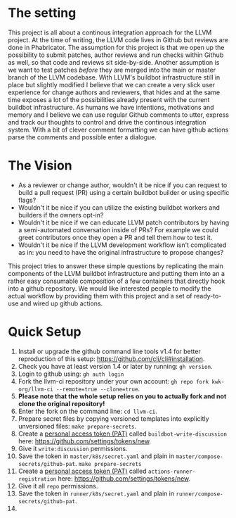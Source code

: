 # The setting

This project is all about a continous integration approach for the LLVM project. At the time of writing, the LLVM code lives in Github but reviews are done in Phabricator. The assumption for this project is that we open up the possibility to submit patches, author reviews and run checks within Github as well, so that code and reviews sit side-by-side. Another assumption is we want to test patches *before* they are merged into the main or master branch of the LLVM codebase. With LLVM's buildbot infrastructure still in place but slightly modified I believe that we can create a very slick user experience for change authors and reviewers, that hides and at the same time exposes a lot of the possibilities already present with the current buildbot infrastructure.
As humans we have intentions, motivations and memory and I believe we can use regular Github comments to utter, express and track our thoughts to control and drive the continous integration system. With a bit of clever comment formatting we can have github actions parse the comments and possible enter a dialogue.    

# The Vision

* As a reviewer or change author, wouldn't it be nice if you can request to build a pull request (PR) using a certain buildbot builder or using specific flags?
* Wouldn't it be nice if you can utilize the existing buildbot workers and builders if the owners opt-in?
* Wouldn't it be nice if we can educate LLVM patch contributors by having a semi-automated conversation inside of PRs? For example we could greet contributors once they open a PR and tell them how to test it.
* Wouldn't it be nice if the LLVM development workflow isn't complicated as in: you need to have the original infrastructure to propose changes?

This project tries to answer these simple questions by replicating the main components of the LLVM buildbot infrastructure and putting them into an a rather easy consumable composition of a few containers that directly hook into a github repository. We would like interested people to modify the actual workflow by providing them with this project and a set of ready-to-use and wired up github actions. 

# Quick Setup

1. Install or upgrade the github command line tools v1.4 for better reproduction of this setup: https://github.com/cli/cli#installation.
1. Check you have at least version 1.4 or later by running: `gh version`.
1. Login to github using: `gh auth login`
1. Fork the llvm-ci repository under your own account: `gh repo fork kwk-org/llvm-ci --remote=true --clone=true`.
  1. **Please note that the whole setup relies on you to actually fork and not clone the original repository!**
1. Enter the fork on the command line: `cd llvm-ci`.
1. Prepare secret files by copying versioned templates into explicitly unversioned files: `make prepare-secrets`.
1. Create a [personal access token (PAT)](https://docs.github.com/en/free-pro-team@latest/github/authenticating-to-github/creating-a-personal-access-token) called `buildbot-write-discussion` here: https://github.com/settings/tokens/new.
  1. Give it `write:discussion` permissions.
  1. Save the token in `master/k8s/secret.yaml` and plain in `master/compose-secrets/github-pat`.
 `make prepare-secrets`
1. Create a [personal access token (PAT)](https://docs.github.com/en/free-pro-team@latest/github/authenticating-to-github/creating-a-personal-access-token) called `actions-runner-registration` here: https://github.com/settings/tokens/new.
  1. Give it all `repo` permissions.
  1. Save the token in `runner/k8s/secret.yaml` and plain in `runner/compose-secrets/github-pat`.
1. 

<!--

# llvm-ci

This repository contains bits to spin up and connect three things:

1. a buildbot master
2. a buildbot worker
3. a github actions-runner

All of these three components are meant to be deployed to a Kubernetes cluster or locally using docker-compose. For each component we have a dedicated folder (`/master`, `/worker`, `/runner`) which contains `Makefile` bits, Kubernetes files, secrets and container image descriptions (`Dockerfile`s). Once you've understand the structure of one folder you should be able to work on the others as well.

# Purpose

At Red Hat we want to contribute to the developer workflow of [LLVM's upstream codebase](https://github.com/llvm/llvm-project).

## How? By Focusssing on the workflow not the technology

This `llvm-ci` repository is meant to provide a greenfield and playground setup on which we can try out new workflow ideas without modifying the upstream buildbot installations. The idea is to provide the tools we already have at our exposure (buildbot master, workers, and builders) and focus on the actual workflows inside of github pull requests with respect to:

* pre-commit testing
* ease of use
* flexibility
* reporting
* *put your idea here*

## Is this repository useful for you?

If you want to contribute and try out workflow ideas using github actions with your own repository on github, then you're absolutely welcome. But beware of rough edges and don't deploy the setup publically as it's probably not secure enough.

# What do you need in order to use this repository?

I (@kwk) can only tell what I use and think should work without too much gamma radiation involved ;)

I have developer laptop with Fedora 32, docker, docker-compose, podman, kubectl and oc binaries installed. Those tools will allow me to build the container images that I'm going to deploy to our Kubernetes cluster.

I have access to an internal OpenShift 4 cluster that is not publically reachable. Hence, I have to be on the company's VPN in order to access the buildbot's web interface for example.
If you have an OpenShift 4 cluster yourself, you should be good. Maybe other Kubernetes implementations work as well.

# Do you need to be a Kubernetes/OpenShift expert?

No, you absolutely don't have to be an expert in any of the tools involved and I cannot stress this enough! I use the bare minimum concepts of Kubernetes or OpenShift (pod, secret, service, route). As long as you have heard of containers, you should be fine. I learned most of it on the go but I set out to not use any of the advanced concepts in Kubernetes to auto-scale pods or restart them for example. The philosophy behind this approach is to make debugging easier.

# Directory structure

As I mentioned before, we have a pretty repetitive structure for every component:

```
$ tree -A -n -d master/ worker/ runner/
master/
├── bin
└── k8s
worker/
├── bin
└── k8s
runner/
├── bin
└── k8s
```

The `bin` folders contains scripts that will be used as entrypoints or utility script inside each container. The `k8s` (short for *Kubernetes*) folders contain YAML files that describe how to run each component on a Kubernetes cluster.

## Closer look at the /master directory

Let's take a closer look on the master directory structure:

```
$ tree -A -n -F master/
master/
├── bin/
│   ├── master.sh*
│   └── uid_entrypoint.sh*
├── buildbot-pr-5623.patch
├── Dockerfile
├── k8s/
│   ├── pod.yaml
│   ├── route.yaml
│   ├── secret.yaml.sample
│   └── service.yaml
├── master.cfg
├── master.mk
└── README.md
```

The master, in buildbot terminology, is sort of the brain behind your buildbot network of workers that all connect to the master. This `master/` directory contains everything we need in order to get a working buildbot master in a Kubernetes cluster.

At the root of the `master` directory you find a `README.md` file and a `master.mk`. The latter provides these make targets:

```
master-image              - Generates a container image that functions as a buildbot master.
push-master-image         - Pushes the buildbot master container image to a registry.
delete-master-deployment  - Removes all parts of the buildbot master deployment from the 
                            cluster
deploy-master-misc        - Creates the master secret, service, and route on a Kubernetes 
                            cluster 
deploy-master             - Deletes and recreates the buildbot master container image as a 
                            pod on a Kubernetes cluster.
                            Once completed, the master UI will be opened in a browser. 
                            Refresh the webpage if it doesn't work immediately. It might be 
                            that the cluster isn't ready yet.
```

In fact, the description you see above was generate from the `master.mk` itself. If you've cloned the repository already you can type `make help` to see help for all the PHONY-targets that we have.

In case you wonder to which Kubernetes cluster things will be deployed you have to know that you typically log in to Kubernetes or OpenShift using `kubectl login` or `oc login`. This session will be used to determine the cluster and *project* or *namespace* on which the Kubernetes operations are executed.

All components have a `Dockerfile` which describes the container image to be created. The `master` directory also features `k8s` files to create a pod, routes, services and secrets.

# Some pictures...

![Deployment](http://www.plantuml.com/plantuml/proxy?idx=0&src=https://raw.githubusercontent.com/kwk/llvm-ci/trybot-setup/docs/images/master_www.puml&fmt=svg)

# Some background

As you may or may not know, LLVM has different kind of test systems.
For example, for post-merge tests, we're using [buildbot](https://llvm.org/docs/HowToAddABuilder.html)
and for pre-merge tests we're using a hosted service called
[buildkite](https://buildkite.com/llvm-project/premerge-checks).

Note that none of the above test systems provides any resources on which to
run the LLVM tests.

For buildkite as of the time of writing this (Sept. 2020), there are 4 dedicated
Debian Linux machines and 6 Windows machines that build LLVM. Those machines are
operated in Google's data center.

For buildbot, you can contribute your own builder by following
[this guide](https://llvm.org/docs/HowToAddABuilder.html).

We have two so called buildmasters running:

 * The main buildmaster at http://lab.llvm.org:8011. All builders attached to
   this machine will notify commit authors every time they break the build.

 * The staging buildbot at http://lab.llvm.org:8014. All builders attached to
   this machine will be completely silent by default when the build is broken.
   Builders for experimental backends should generally be attached to this
   buildmaster.

When you only look at the number of [builders attached to the master buildbot](http://lab.llvm.org:8011/builders)
you'll notice that there are builds for all kinds of combination of

 * projects (e.g. clang, lldb),
 * compilers (e.g. clang, gcc, msvc),
 * linkers (e.g. ldd, ld, gold),
 * options (e.g. LTO),
 * architectures (e.g. x86_64, ppc64l, aarch, etc.),
 * operating systems (e.g. Linux, Windows, Mac)

and so forth.

In fact, the number of [configuration options](https://llvm.org/docs/CMake.html#llvm-specific-variables)
LLVM is quite large.

-->




